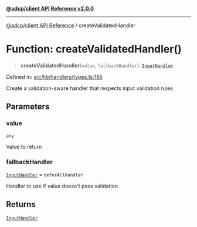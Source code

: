[**@adcp/client API Reference v2.0.0**](../README.md)

***

[@adcp/client API Reference](../README.md) / createValidatedHandler

# Function: createValidatedHandler()

> **createValidatedHandler**(`value`, `fallbackHandler`): [`InputHandler`](../type-aliases/InputHandler.md)

Defined in: [src/lib/handlers/types.ts:185](https://github.com/adcontextprotocol/adcp-client/blob/9ed0be764adbd110916d257101c95a577b3f15c8/src/lib/handlers/types.ts#L185)

Create a validation-aware handler that respects input validation rules

## Parameters

### value

`any`

Value to return

### fallbackHandler

[`InputHandler`](../type-aliases/InputHandler.md) = `deferAllHandler`

Handler to use if value doesn't pass validation

## Returns

[`InputHandler`](../type-aliases/InputHandler.md)
